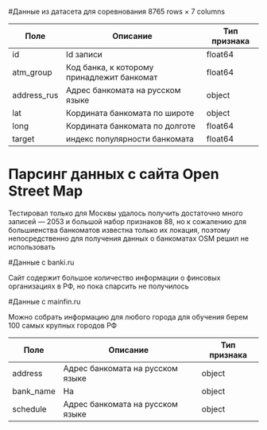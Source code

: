 #Данные из датасета для соревнования 8765 rows × 7 columns

| Поле  | Описание   | Тип признака |
| ------- | -------- | ----|
| id    | Id записи     | float64 |
| atm_group    | Код банка, к которому принадлежит банкомат    | float64|
| address_rus    | Адрес банкомата на русском языке    |object|
| lat     | Кордината банкомата по широте    |object|
| long    | Кордината банкомата по долготе |float64|
| target    | индекс популярности банкомата    |float64|

# Парсинг данных с сайта Open Street Map
Тестировал только для Москвы удалось получить достаточно много записей — 2053 и большой набор признаков 88, но к сожалению для большиенства банкоматов известна только их локация, поэтому непосредственно для получения данных о банкоматах OSM решил не использовать

#Данные с banki.ru

Сайт содержит большое количество информации о финсовых организациях в РФ, но пока спарсить не получилось

#Данные с mainfin.ru

Можно собрать информацию для любого города для обучения берем 100 самых крупных городов РФ

| Поле  | Описание   | Тип признака |
| ------- | -------- | ----|
| address    | Адрес банкомата на русском языке     | object |
| bank_name    | На    | object|
| schedule    | Адрес банкомата на русском языке    |object|

